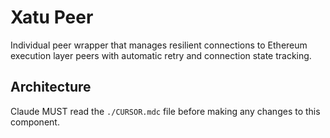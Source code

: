 # Xatu Peer

Individual peer wrapper that manages resilient connections to Ethereum execution layer peers with automatic retry and connection state tracking.

## Architecture  
Claude MUST read the `./CURSOR.mdc` file before making any changes to this component.